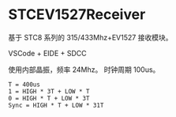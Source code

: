 # STCEV1527Receiver

基于 STC8 系列的 315/433Mhz+EV1527 接收模块。

VSCode + EIDE + SDCC

使用内部晶振，频率 24Mhz。
时钟周期 100us。

```
T = 400us
1 = HIGH * 3T + LOW * T
0 = HIGH * T + LOW * 3T
Sync = HIGH * T + LOW * 31T
```
